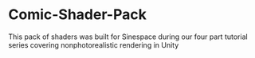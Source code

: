 # Comic-Shader-Pack
This pack of shaders was built for Sinespace during our four part tutorial series covering nonphotorealistic rendering in Unity
